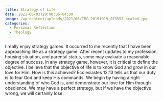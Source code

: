 ```yaml
---
title: Strategy of Life
date: 2021-06-03T20:00:06-04:00
image: /wp-content/uploads/2021/06/IMG_20191019_073552-scaled.jpg
categories:
  - Personal Reflection
  - Theology
---
```

<!-- wp:paragraph -->
<p>I really enjoy strategy games. It occurred to me recently that I have been approaching life as a strategy game. After recent updates to my profession, housing situation, and parental status, some may evaluate a reasonable degree of success. In any strategy game, however, it is critical to define the objective. I believe that the objective of life is to know God and grow in our love for Him. How is this achieved? Ecclesiastes 12:13 tells us that our duty is to fear God and keep His commands. We begin by having a right understanding of who God is, and demonstrate our love for Him through obedience. We may have a perfect strategy, but if we have the objective wrong, we will certainly lose.</p>
<!-- /wp:paragraph -->